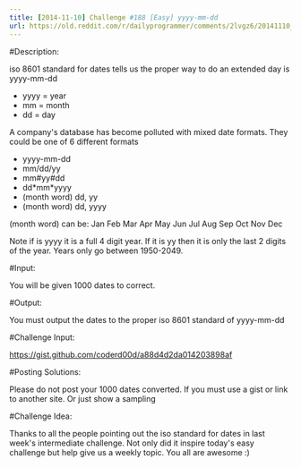 ```yaml
---
title: [2014-11-10] Challenge #188 [Easy] yyyy-mm-dd
url: https://old.reddit.com/r/dailyprogrammer/comments/2lvgz6/20141110_challenge_188_easy_yyyymmdd/
---
```


#Description:

iso 8601 standard for dates tells us the proper way to do an extended day is yyyy-mm-dd

* yyyy = year
* mm = month
* dd = day

A company's database has become polluted with mixed date formats. They could be one of 6 different formats

* yyyy-mm-dd
* mm/dd/yy
* mm#yy#dd
* dd\*mm\*yyyy
* (month word) dd, yy
* (month word) dd, yyyy

(month word) can be: Jan Feb Mar Apr May Jun Jul Aug Sep Oct Nov Dec

Note if is yyyy it is a full 4 digit year. If it is yy then it is only the last 2 digits of the year. Years only go between 1950-2049.

#Input:

You will be given 1000 dates to correct.

#Output:

You must output the dates to the proper iso 8601 standard of yyyy-mm-dd

#Challenge Input:

https://gist.github.com/coderd00d/a88d4d2da014203898af

#Posting Solutions:

Please do not post your 1000 dates converted. If you must use a gist or link to another site. Or just show a sampling 

#Challenge Idea:

Thanks to all the people pointing out the iso standard  for dates in last week's intermediate challenge. Not only did it inspire today's easy challenge but help give us a weekly topic. You all are awesome :)
